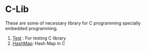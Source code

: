 # C-Lib
These are some of necessary library for C programming specially embedded programming.  
1. [Test](https://petermultiverse.super.site/136a729280a64fcb8cae11dc793af5fc) : For testing C library
2. [HashMap](https://petermultiverse.super.site/556c5c7701af4845b65563c26636882e): Hash Map in C
